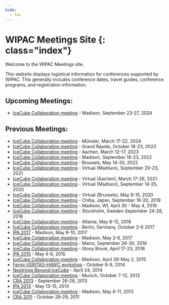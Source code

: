 ```yaml
---
hide:
  - toc
---
```


# WIPAC Meetings Site {: class="index"}

Welcome to the WIPAC Meetings site.

This website displays logistical information for conferences supported
by WIPAC. This generally includes conference dates, travel guides,
conference programs, and registration information.

## Upcoming Meetings:

* [IceCube Collaboration meeting](https://events.icecube.wisc.edu/event/213/) - Madison, September 23-27, 2024

## Previous Meetings:

* [IceCube Collaboration meeting](https://events.icecube.wisc.edu/event/180/) - Münster, March 17-22, 2024
* [IceCube Collaboration meeting](https://events.icecube.wisc.edu/event/168/) - Grand Rapids, October 18-23, 2023
* [IceCube Collaboration meeting](https://events.icecube.wisc.edu/event/164/) - Aachen, March 12-17, 2023
* [IceCube Collaboration meeting](https://events.icecube.wisc.edu/event/161/) - Madison, September 18-23, 2022
* [IceCube Collaboration meeting](https://events.icecube.wisc.edu/event/154/) - Brussels, May 14-20, 2022
* [IceCube Collaboration meeting](https://events.icecube.wisc.edu/event/143/) - Virtual (Madison), September 20-23, 2021
* [IceCube Collaboration meeting](virtualspring2021/home) - Virtual (Aachen), March 17-26, 2021
* [IceCube Collaboration meeting](virtualfall2020/home) - Virtual (Madison), September 14-25, 2020
* [IceCube Collaboration meeting](brussels2020/home) - Virtual (Brussels), May 9-15, 2020
* [IceCube Collaboration meeting](chiba2019/home) - Chiba, Japan, September 16-20, 2019
* [IceCube Collaboration meeting](madison2019/home) - Madison, WI, April 30 - May 4, 2019
* [IceCube Collaboration meeting](stockholm2018/home) - Stockholm, Sweden September 24-28, 2018
* [IceCube Collaboration meeting](atlanta2018/home) - Atlanta, May 8-12, 2018
* [IceCube Collaboration meeting](berlin2017/home) - Berlin, Germany, October 2-6 2017
* [IPA 2017](ipa2017/home) - Madison, May 8-10, 2017
* [IceCube Collaboration meeting](madison2017/home) - Madison, May 2-6, 2017
* [IceCube Collaboration meeting](mainz2016/home) - Mainz, September 26-30, 2016
* [IceCube Collaboration meeting](NY2016/home) - Stony Brook, April 17-23, 2016
* [IPA 2015](IPA2015/home) - May 4-6, 2015
* [IceCube Collaboration meeting](Madison2015/home) - Madison, April 28-May 2, 2015
* [Fermi-VERITAS-HAWC workshop](hawc2014/home) - October 8-9, 2014 
* [Neutrinos Beyond IceCube](neutrinos-beyond-icecube/home) - April 24, 2014
* [IceCube Collaboration meeting](munich2013/home) - Munich, October 7-12, 2013
* [CRA 2013](cra2013/home) - September 26-28, 2013
* [IPA 2013](ipa2013/home) - May 13-15, 2013
* [IceCube Collaboration meeting](collab2013/home) - Madison, May 6-11, 2013
* [CRA 2011](https://events.icecube.wisc.edu/conferenceDisplay.py?confId=39) - October 28-29, 2011
